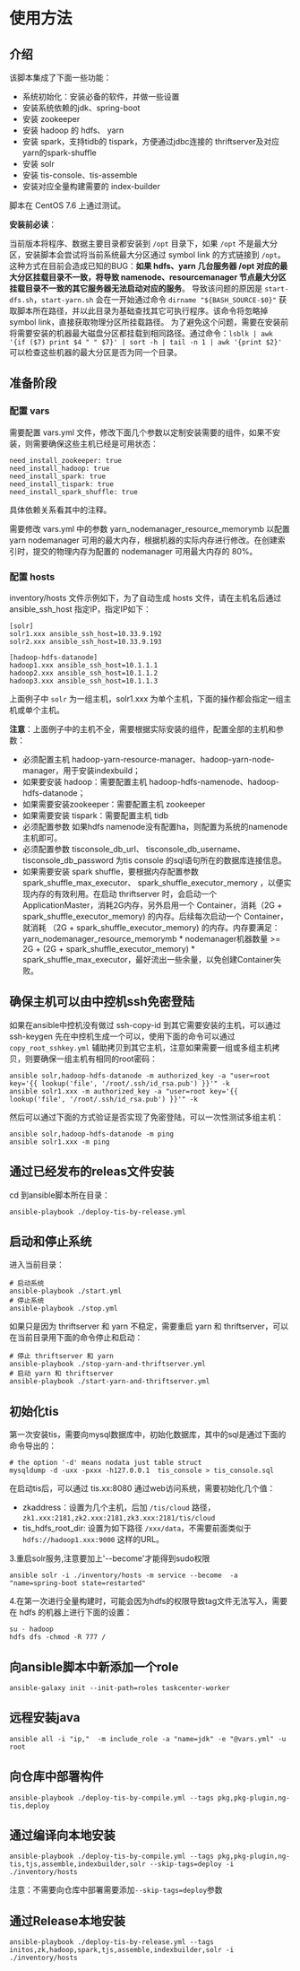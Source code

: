 # 使用方法

## 介绍

该脚本集成了下面一些功能：

- 系统初始化：安装必备的软件，并做一些设置
- 安装系统依赖的jdk、spring-boot
- 安装 zookeeper
- 安装 hadoop 的 hdfs、 yarn
- 安装 spark，支持tidb的 tispark，方便通过jdbc连接的 thriftserver及对应yarn的spark-shuffle
- 安装 solr
- 安装 tis-console、tis-assemble
- 安装对应全量构建需要的 index-builder

脚本在 CentOS 7.6 上通过测试。

**安装前必读**：

当前版本将程序、数据主要目录都安装到 `/opt` 目录下，如果 `/opt` 不是最大分区，安装脚本会尝试将当前系统最大分区通过 symbol link 的方式链接到 `/opt`。
这种方式在目前会造成已知的BUG：**如果 hdfs、yarn 几台服务器 /opt 对应的最大分区挂载目录不一致，将导致 namenode、resourcemanager 节点最大分区挂载目录不一致的其它服务器无法启动对应的服务**。
导致该问题的原因是 `start-dfs.sh`，`start-yarn.sh` 会在一开始通过命令 `dirname "${BASH_SOURCE-$0}"` 获取脚本所在路径，并以此目录为基础查找其它可执行程序。该命令将忽略掉 symbol link，直接获取物理分区所挂载路径。
为了避免这个问题，需要在安装前将需要安装的机器最大磁盘分区都挂载到相同路径。通过命令：`lsblk | awk '{if ($7) print $4 " " $7}' | sort -h | tail -n 1 | awk '{print $2}'` 可以检查这些机器的最大分区是否为同一个目录。

## 准备阶段

### 配置 vars

需要配置 vars.yml 文件，修改下面几个参数以定制安装需要的组件，如果不安装，则需要确保这些主机已经是可用状态：

```file
need_install_zookeeper: true
need_install_hadoop: true
need_install_spark: true
need_install_tispark: true
need_install_spark_shuffle: true
```

具体依赖关系看其中的注释。

需要修改 vars.yml 中的参数 yarn_nodemanager_resource_memorymb 以配置 yarn nodemanager 可用的最大内存，根据机器的实际内存进行修改。在创建索引时，提交的物理内存为配置的 nodemanager 可用最大内存的 80%。

### 配置 hosts

inventory/hosts 文件示例如下，为了自动生成 hosts 文件，请在主机名后通过 ansible_ssh_host 指定IP，指定IP如下：

```file
[solr]
solr1.xxx ansible_ssh_host=10.33.9.192
solr2.xxx ansible_ssh_host=10.33.9.193

[hadoop-hdfs-datanode]
hadoop1.xxx ansible_ssh_host=10.1.1.1
hadoop2.xxx ansible_ssh_host=10.1.1.2
hadoop3.xxx ansible_ssh_host=10.1.1.3
```

上面例子中 `solr` 为一组主机，solr1.xxx 为单个主机，下面的操作都会指定一组主机或单个主机。

**注意**：上面例子中的主机不全，需要根据实际安装的组件，配置全部的主机和参数：

- 必须配置主机 hadoop-yarn-resource-manager、hadoop-yarn-node-manager，用于安装indexbuild；
- 如果要安装 hadoop：需要配置主机 hadoop-hdfs-namenode、hadoop-hdfs-datanode；
- 如果需要安装zookeeper：需要配置主机 zookeeper
- 如果需要安装 tispark：需要配置主机 tidb
- 必须配置参数 如果hdfs namenode没有配置ha，则配置为系统的namenode主机即可。
- 必须配置参数 tisconsole_db_url、 tisconsole_db_username、 tisconsole_db_password 为tis console 的sql语句所在的数据库连接信息。
- 如果需要安装 spark shuffle，要根据内存配置参数 spark_shuffle_max_executor、 spark_shuffle_executor_memory ，以便实现内存的有效利用。在启动 thriftserver 时，会启动一个 ApplicationMaster，消耗2G内存，另外启用一个 Container，消耗（2G + spark_shuffle_executor_memory) 的内存。后续每次启动一个 Container，就消耗 （2G + spark_shuffle_executor_memory) 的内存。内存要满足：yarn_nodemanager_resource_memorymb \* nodemanager机器数量 >= 2G + (2G + spark_shuffle_executor_memory) \* spark_shuffle_max_executor，最好流出一些余量，以免创建Container失败。

## 确保主机可以由中控机ssh免密登陆

如果在ansible中控机没有做过 ssh-copy-id 到其它需要安装的主机，可以通过 ssh-keygen 先在中控机生成一个可以，使用下面的命令可以通过 `copy_root_sshkey.yml` 辅助拷贝到其它主机，注意如果需要一组或多组主机拷贝，则要确保一组主机有相同的root密码：

```shell
ansible solr,hadoop-hdfs-datanode -m authorized_key -a "user=root key='{{ lookup('file', '/root/.ssh/id_rsa.pub') }}'" -k
ansible solr1.xxx -m authorized_key -a "user=root key='{{ lookup('file', '/root/.ssh/id_rsa.pub') }}'" -k
```

然后可以通过下面的方式验证是否实现了免密登陆，可以一次性测试多组主机：

```shell
ansible solr,hadoop-hdfs-datanode -m ping
ansible solr1.xxx -m ping
```

## 通过已经发布的releas文件安装

cd 到ansible脚本所在目录：

```shell
ansible-playbook ./deploy-tis-by-release.yml
```

## 启动和停止系统

进入当前目录：

```shell
# 启动系统
ansible-playbook ./start.yml
# 停止系统
ansible-playbook ./stop.yml
```

如果只是因为 thriftserver 和 yarn 不稳定，需要重启 yarn 和 thriftserver，可以在当前目录用下面的命令停止和启动：

```shell
# 停止 thriftserver 和 yarn
ansible-playbook ./stop-yarn-and-thriftserver.yml
# 启动 yarn 和 thriftserver
ansible-playbook ./start-yarn-and-thriftserver.yml
```

## 初始化tis

第一次安装tis，需要向mysql数据库中，初始化数据库，其中的sql是通过下面的命令导出的：

```shell
# the option '-d' means nodata just table struct
mysqldump -d -uxx -pxxx -h127.0.0.1  tis_console > tis_console.sql
```

在启动tis后，可以通过 tis.xx:8080 通过web访问系统，需要初始化几个值：

- zkaddress：设置为几个主机，后加 `/tis/cloud` 路径，`zk1.xxx:2181,zk2.xxx:2181,zk3.xxx:2181/tis/cloud`
- tis_hdfs_root_dir: 设置为如下路径 `/xxx/data`，不需要前面类似于 `hdfs://hadoop1.xxx:9000` 这样的URL。

3.重启solr服务,注意要加上'--become'才能得到sudo权限

```file
ansible solr -i ./inventory/hosts -m service --become  -a "name=spring-boot state=restarted"
```

4.在第一次进行全量构建时，可能会因为hdfs的权限导致tag文件无法写入，需要在 hdfs 的机器上进行下面的设置：

```shell
su - hadoop
hdfs dfs -chmod -R 777 /
```

## 向ansible脚本中新添加一个role

```shell
ansible-galaxy init --init-path=roles taskcenter-worker
```

## 远程安装java

``` shell
ansible all -i "ip,"  -m include_role -a "name=jdk" -e "@vars.yml" -u root
```

## 向仓库中部署构件
```
ansible-playbook ./deploy-tis-by-compile.yml --tags pkg,pkg-plugin,ng-tis,deploy 
```

## 通过编译向本地安装
```
ansible-playbook ./deploy-tis-by-compile.yml --tags pkg,pkg-plugin,ng-tis,tjs,assemble,indexbuilder,solr --skip-tags=deploy -i ./inventory/hosts
```
注意：不需要向仓库中部署需要添加`--skip-tags=deploy`参数
## 通过Release本地安装
```
ansible-playbook ./deploy-tis-by-release.yml --tags initos,zk,hadoop,spark,tjs,assemble,indexbuilder,solr -i ./inventory/hosts
```
